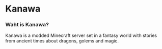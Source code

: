 # Kanawa

### Waht is Kanawa?

Kanawa is a modded Minecraft server set in a fantasy world with stories from ancient times about dragons, golems and magic.
